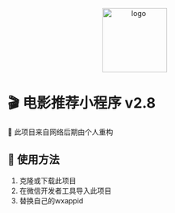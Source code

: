 <p align="center"><a href="https://github.com/linxiansheng2688/wxfilm" target="_blank"><img src="https://static.sesine.com/wechat-weapp-movie/logo.png" width="128" hegiht="128" alt="logo"></a></p>

# 🎬 电影推荐小程序 v2.8

🌠 此项目来自网络后期由个人重构

## 🔌 使用方法

1. 克隆或下载此项目
2. 在微信开发者工具导入此项目
3. 替换自己的wxappid

